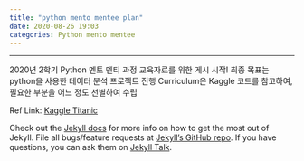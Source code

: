 ```yaml
---
title: "python mento mentee plan"
date: 2020-08-26 19:03
categories: Python mento mentee
---
```

---
2020년 2학기 Python 멘토 멘티 과정 교육자료를 위한 게시 시작!
최종 목표는 python을 사용한 데이터 분석 프로젝트 진행
Curriculum은 Kaggle 코드를 참고하여,
필요한 부분을 어느 정도 선별하여 수립

Ref Link: [Kaggle Titanic][kaggle link]

[kaggle link]: https://www.kaggle.com/adityakaushik01/titanic-survival-for-beginners-76

Check out the [Jekyll docs][jekyll-docs] for more info on how to get the most out of Jekyll. File all bugs/feature requests at [Jekyll’s GitHub repo][jekyll-gh]. If you have questions, you can ask them on [Jekyll Talk][jekyll-talk].

[jekyll-docs]: https://jekyllrb.com/docs/home
[jekyll-gh]:   https://github.com/jekyll/jekyll
[jekyll-talk]: https://talk.jekyllrb.com/
